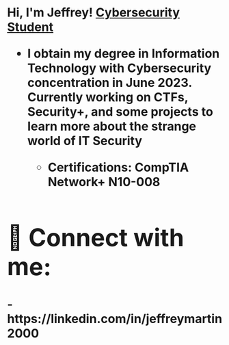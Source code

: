 <h1>Hi, I'm Jeffrey! <a href="https://www.linkedin.com/in/jeffreymartin2000/">Cybersecurity Student</a>

- <b>  I obtain my degree in Information Technology with Cybersecurity concentration in June 2023. Currently working on CTFs, Security+, and some projects to learn more about the strange world of IT Security
  - <b> Certifications:  CompTIA Network+ N10-008



<h1> 🤳 Connect with me:</h1>
- <b> https://linkedin.com/in/jeffreymartin2000
